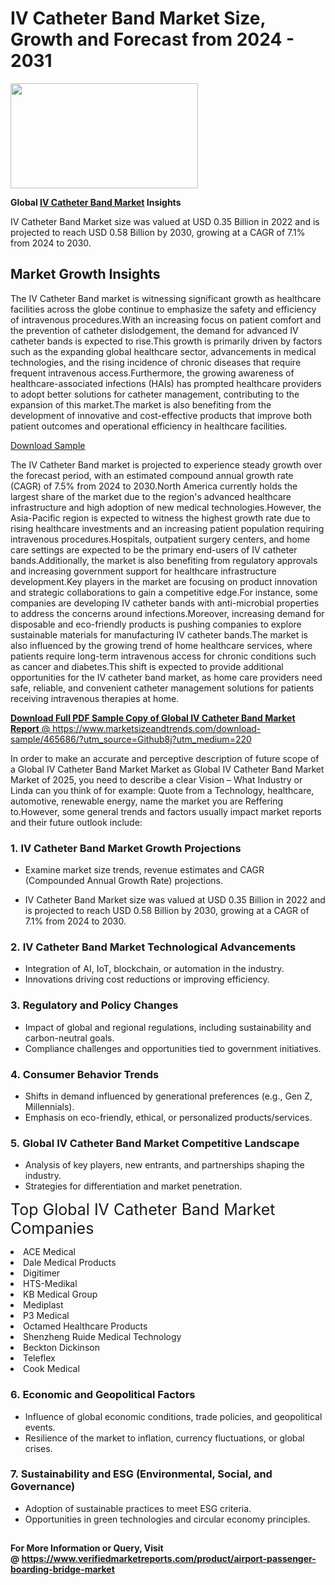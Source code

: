 <H1>IV Catheter Band Market Size, Growth and Forecast from 2024 - 2031</H1><img class="aligncenter size-medium wp-image-584254" src="https://thirdeyenews.in/wp-content/uploads/2024/09/Global-Market-Research-300x168.jpeg" alt="" width="300" height="168" /><p><strong>Global&nbsp;<a href="https://www.marketsizeandtrends.com/download-sample/465686/?utm_source=Github8j?utm_medium=220">IV Catheter Band Market</a> Insights</strong></p><p>IV Catheter Band Market size was valued at USD 0.35 Billion in 2022 and is projected to reach USD 0.58 Billion by 2030, growing at a CAGR of 7.1% from 2024 to 2030.</p><p><h2>Market Growth Insights</h2> <p>The IV Catheter Band market is witnessing significant growth as healthcare facilities across the globe continue to emphasize the safety and efficiency of intravenous procedures.With an increasing focus on patient comfort and the prevention of catheter dislodgement, the demand for advanced IV catheter bands is expected to rise.This growth is primarily driven by factors such as the expanding global healthcare sector, advancements in medical technologies, and the rising incidence of chronic diseases that require frequent intravenous access.Furthermore, the growing awareness of healthcare-associated infections (HAIs) has prompted healthcare providers to adopt better solutions for catheter management, contributing to the expansion of this market.The market is also benefiting from the development of innovative and cost-effective products that improve both patient outcomes and operational efficiency in healthcare facilities.</p> <p><a href="#">Download Sample</a></p> <p>The IV Catheter Band market is projected to experience steady growth over the forecast period, with an estimated compound annual growth rate (CAGR) of 7.5% from 2024 to 2030.North America currently holds the largest share of the market due to the region's advanced healthcare infrastructure and high adoption of new medical technologies.However, the Asia-Pacific region is expected to witness the highest growth rate due to rising healthcare investments and an increasing patient population requiring intravenous procedures.Hospitals, outpatient surgery centers, and home care settings are expected to be the primary end-users of IV catheter bands.Additionally, the market is also benefiting from regulatory approvals and increasing government support for healthcare infrastructure development.Key players in the market are focusing on product innovation and strategic collaborations to gain a competitive edge.For instance, some companies are developing IV catheter bands with anti-microbial properties to address the concerns around infections.Moreover, increasing demand for disposable and eco-friendly products is pushing companies to explore sustainable materials for manufacturing IV catheter bands.The market is also influenced by the growing trend of home healthcare services, where patients require long-term intravenous access for chronic conditions such as cancer and diabetes.This shift is expected to provide additional opportunities for the IV catheter band market, as home care providers need safe, reliable, and convenient catheter management solutions for patients receiving intravenous therapies at home.</p> <p><a href="#"></p><p><span class=""><strong>Download Full PDF Sample Copy of Global IV Catheter Band Market Report</strong> @ <a href="https://www.marketsizeandtrends.com/download-sample/465686/?utm_source=Github8j?utm_medium=220" target="_blank">https://www.marketsizeandtrends.com/download-sample/465686/?utm_source=Github8j?utm_medium=220</a></span></p><p>In order to make an accurate and perceptive description of future scope of a Global&nbsp;IV Catheter Band Market Market as Global&nbsp;IV Catheter Band Market Market of 2025, you need to describe a clear Vision &ndash; What Industry or Linda can you think of for example: Quote from a Technology, healthcare, automotive, renewable energy, name the market you are Reffering to.However, some general trends and factors usually impact market reports and their future outlook include:</p><h3>1.&nbsp;<strong>IV Catheter Band Market Growth Projections</strong></h3><ul><li>Examine market size trends, revenue estimates and CAGR (Compounded Annual Growth Rate) projections.</li><li><p>IV Catheter Band Market size was valued at USD 0.35 Billion in 2022 and is projected to reach USD 0.58 Billion by 2030, growing at a CAGR of 7.1% from 2024 to 2030.</p></li></ul><h3>2.&nbsp;<strong>IV Catheter Band Market Technological Advancements</strong></h3><ul><li>Integration of AI, IoT, blockchain, or automation in the industry.</li><li>Innovations driving cost reductions or improving efficiency.</li></ul><h3>3.&nbsp;<strong>Regulatory and Policy Changes</strong></h3><ul><li>Impact of global and regional regulations, including sustainability and carbon-neutral goals.</li><li>Compliance challenges and opportunities tied to government initiatives.</li></ul><h3>4.&nbsp;<strong>Consumer Behavior Trends</strong></h3><ul><li>Shifts in demand influenced by generational preferences (e.g., Gen Z, Millennials).</li><li>Emphasis on eco-friendly, ethical, or personalized products/services.</li></ul><h3>5.&nbsp;<strong>Global IV Catheter Band Market Competitive Landscape</strong></h3><ul><li>Analysis of key players, new entrants, and partnerships shaping the industry.</li><li>Strategies for differentiation and market penetration.</li></ul><p data-pm-slice="1 1 []"><span style="color: inherit; font-family: inherit; font-size: 25px;">Top Global IV Catheter Band Market Companies</span></p><div class="" data-test-id=""><p><li>ACE Medical</li><li> Dale Medical Products</li><li> Digitimer</li><li> HTS-Medikal</li><li> KB Medical Group</li><li> Mediplast</li><li> P3 Medical</li><li> Octamed Healthcare Products</li><li> Shenzheng Ruide Medical Technology</li><li> Beckton Dickinson</li><li> Teleflex</li><li> Cook Medical</li></p></div><h3>6.&nbsp;<strong>Economic and Geopolitical Factors</strong></h3><ul><li>Influence of global economic conditions, trade policies, and geopolitical events.</li><li>Resilience of the market to inflation, currency fluctuations, or global crises.</li></ul><h3>7.&nbsp;<strong>Sustainability and ESG (Environmental, Social, and Governance)</strong></h3><ul><li>Adoption of sustainable practices to meet ESG criteria.</li><li>Opportunities in green technologies and circular economy principles.</li></ul><h2><strong style="font-size: 14px;">For More Information or Query, Visit @&nbsp;</strong><a style="background-color: #ffffff; font-size: 14px;" href="https://www.marketsizeandtrends.com/report/iv-catheter-band-market/" target="_blank">https://www.verifiedmarketreports.com/product/airport-passenger-boarding-bridge-market</a></h2>